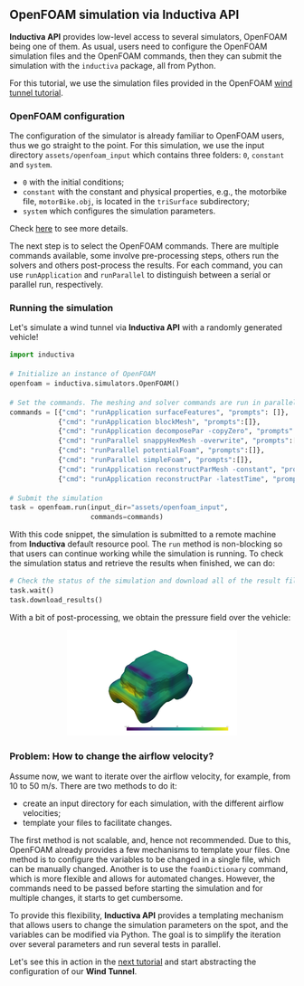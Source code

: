 ## OpenFOAM simulation via Inductiva API

**Inductiva API** provides low-level access to several simulators, OpenFOAM
being one of them. As usual, users need to configure the OpenFOAM simulation files
and the OpenFOAM commands, then they can submit the simulation with 
the `inductiva` package, all from Python.

For this tutorial, we use the simulation files provided in the OpenFOAM
[wind tunnel tutorial](https://github.com/OpenFOAM/OpenFOAM-8/tree/master/tutorials/incompressible/simpleFoam/motorBike).

### OpenFOAM configuration

The configuration of the simulator is already familiar to OpenFOAM users, thus we
go straight to the point. For this simulation, we use the input directory
`assets/openfoam_input` which contains three folders: `0`, `constant` and `system`.
- `0` with the initial conditions;
- `constant` with the constant and physical properties, e.g., the motorbike file, 
`motorBike.obj`, is located in the `triSurface` subdirectory;
- `system` which configures the simulation parameters.

Check [here](https://doc.cfd.direct/openfoam/user-guide-v11/case-file-structure)
to see more details.

The next step is to select the OpenFOAM commands. There are multiple commands
available, some involve pre-processing steps, others
run the solvers and others post-process the results. For each command, you can
use `runApplication` and `runParallel` to distinguish between a serial or parallel
run, respectively.

### Running the simulation

Let's simulate a wind tunnel via **Inductiva API** with a randomly generated
vehicle!

```python
import inductiva

# Initialize an instance of OpenFOAM
openfoam = inductiva.simulators.OpenFOAM()

# Set the commands. The meshing and solver commands are run in parallel.
commands = [{"cmd": "runApplication surfaceFeatures", "prompts": []},
            {"cmd": "runApplication blockMesh", "prompts":[]},
            {"cmd": "runApplication decomposePar -copyZero", "prompts":[]},
            {"cmd": "runParallel snappyHexMesh -overwrite", "prompts":[]},
            {"cmd": "runParallel potentialFoam", "prompts":[]},
            {"cmd": "runParallel simpleFoam", "prompts":[]},
            {"cmd": "runApplication reconstructParMesh -constant", "prompts":[]},
            {"cmd": "runApplication reconstructPar -latestTime", "prompts": []}]

# Submit the simulation
task = openfoam.run(input_dir="assets/openfoam_input",
                    commands=commands)
```

With this code snippet, the simulation is submitted to a remote machine
from **Inductiva** default resource pool. The `run` method is non-blocking so that
users can continue working while the simulation is running. To check the 
simulation status and retrieve the results when finished, we can do:

```python
# Check the status of the simulation and download all of the result files
task.wait()
task.download_results()
```

With a bit of post-processing, we obtain the pressure field over the vehicle:

<div align="center">
<img src="/assets/pressure_field.png" width=300 alt="Simulation Image">
</div>


### Problem: How to change the airflow velocity?

Assume now, we want to iterate over the airflow velocity, for example,
from 10 to 50 m/s. There are two methods to do it:
- create an input directory for each simulation, with the different airflow velocities;
- template your files to facilitate changes.

The first method is not scalable, and, hence not recommended. Due to this, OpenFOAM
already provides a few mechanisms to template your files. One method is to configure
the variables to be changed in a single file, which can be manually changed. Another
is to use the `foamDictionary` command, which is more flexible and allows for
automated changes. However, the commands need to be passed before starting the
simulation and for multiple changes, it starts to get cumbersome.

To provide this flexibility, **Inductiva API** provides a templating mechanism
that allows users to change the simulation parameters on the spot, and the
variables can be modified via Python. The goal is to simplify the iteration
over several parameters and run several tests in parallel.

Let's see this in action in the [next tutorial](/docs/2_TEMPLATING.md) and start
abstracting the configuration of our **Wind Tunnel**.
